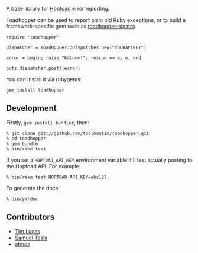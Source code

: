 A base library for [Hoptoad](http://www.hoptoadapp.com/) error reporting.

Toadhopper can be used to report plain old Ruby exceptions, or to build a framework-specific gem such as [toadhopper-sinatra](http://github.com/toolmantim/toadhopper-sinatra).

    require 'toadhopper'

    dispatcher = ToadHopper::Dispatcher.new("YOURAPIKEY")

    error = begin; raise "Kaboom!"; rescue => e; e; end

    puts dispatcher.post!(error)

You can install it via rubygems:

    gem install toadhopper

## Development

Firstly, `gem install bundler`, then:

    % git clone git://github.com/toolmantim/toadhopper.git
    % cd toadhopper
    % gem bundle
    % bin/rake test

If you set a `HOPTOAD_API_KEY` environment variable it'll test actually posting to the Hoptoad API. For example:

    % bin/rake test HOPTOAD_API_KEY=abc123

To generate the docs:

    % bin/yardoc

## Contributors

* [Tim Lucas](http://github.com/toolmantim)
* [Samuel Tesla](http://github.com/stesla)
* [atmos](http://github.com/atmos)
